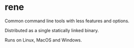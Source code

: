 # rene

Common command line tools with less features and options.

Distributed as a single statically linked binary.

Runs on Linux, MacOS and Windows.

